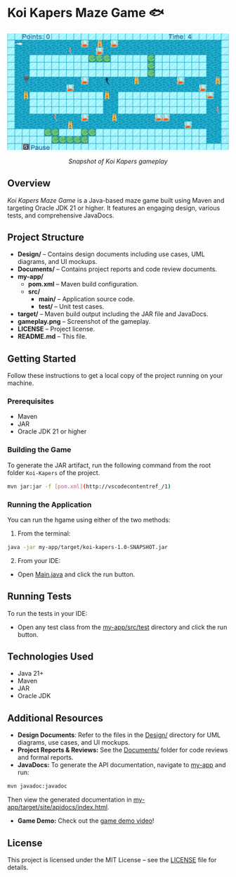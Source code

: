 # Koi Kapers Maze Game 🐟

![Gameplay](gameplay.png)

<p align="center"><em>Snapshot of Koi Kapers gameplay</em></p>

## Overview

*Koi Kapers Maze Game* is a Java-based maze game built using Maven and targeting Oracle JDK 21 or higher. It features an engaging design, various tests, and comprehensive JavaDocs.

## Project Structure

- **Design/** – Contains design documents including use cases, UML diagrams, and UI mockups.
- **Documents/** – Contains project reports and code review documents.
- **my-app/**  
  - **pom.xml** – Maven build configuration.  
  - **src/**  
    - **main/** – Application source code.
    - **test/** – Unit test cases.
- **target/** – Maven build output including the JAR file and JavaDocs.
- **gameplay.png** – Screenshot of the gameplay.
- **LICENSE** – Project license.
- **README.md** – This file.

## Getting Started

Follow these instructions to get a local copy of the project running on your machine.

### Prerequisites

- Maven
- JAR
- Oracle JDK 21 or higher

### Building the Game

To generate the JAR artifact, run the following command from the root folder `Koi-Kapers` of the project.

  ```sh
  mvn jar:jar -f [pom.xml](http://vscodecontentref_/1)
  ```

### Running the Application

You can run the hgame using either of the two methods: 

1. From the terminal: 

```sh
java -jar my-app/target/koi-kapers-1.0-SNAPSHOT.jar
```

2. From your IDE: 
- Open [Main.java](my-app/src/main/java/com/mycompany/app/Main.java) and click the run button.


## Running Tests

To run the tests in your IDE: 
  - Open any test class from the [my-app/src/test](my-app/src/test) directory and click the run button.

## Technologies Used

- Java 21+
- Maven 
- JAR
- Oracle JDK

## Additional Resources

- **Design Documents**: Refer to the files in the [Design/](Design) directory for UML diagrams, use cases, and UI mockups. 
- **Project Reports & Reviews:** See the [Documents/](Documents) folder for code reviews and formal reports. 
- **JavaDocs:** To generate the API documentation, navigate to [my-app](my-app) and run: 
```sh 
mvn javadoc:javadoc
```
Then view the generated documentation in [my-app/target/site/apidocs/index.html](my-app/target/site/apidocs/index.html).
- **Game Demo:** Check out the [game demo video](https://youtu.be/cZQ1i3oe57I)!

## License

This project is licensed under the MIT License – see the [LICENSE](LICENSE) file for details.
